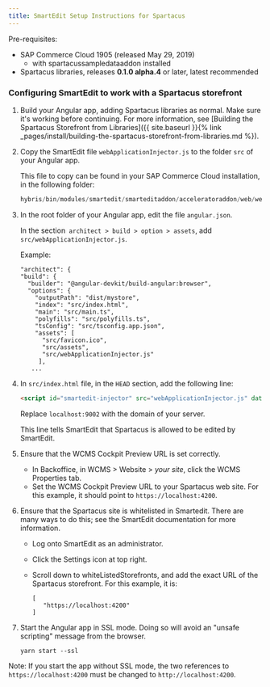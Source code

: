 ```yaml
---
title: SmartEdit Setup Instructions for Spartacus
---
```


Pre-requisites:

- SAP Commerce Cloud 1905 (released May 29, 2019)
  - with spartacussampledataaddon installed
- Spartacus libraries, releases **0.1.0 alpha.4** or later, latest recommended



### Configuring SmartEdit to work with a Spartacus storefront

1. Build your Angular app, adding Spartacus libraries as normal. Make sure it's working before continuing. For more information, see [Building the Spartacus Storefront from Libraries]({{ site.baseurl }}{% link _pages/install/building-the-spartacus-storefront-from-libraries.md %}).

2. Copy the SmartEdit file `webApplicationInjector.js` to the folder `src` of your Angular app.

   This file to copy can be found in your SAP Commerce Cloud installation, in the following folder:

   ```javascript
   hybris/bin/modules/smartedit/smarteditaddon/acceleratoraddon/web/webroot/_ui/shared/common/js/webApplicationInjector.js
   ```

3. In the root folder of your Angular app, edit the file `angular.json`.

   In the section` architect > build > option > assets`, add `src/webApplicationInjector.js`.

   Example:

   ```
   "architect": {
   "build": {
     "builder": "@angular-devkit/build-angular:browser",
     "options": {
       "outputPath": "dist/mystore",
       "index": "src/index.html",
       "main": "src/main.ts",
       "polyfills": "src/polyfills.ts",
       "tsConfig": "src/tsconfig.app.json",
       "assets": [
         "src/favicon.ico",
         "src/assets",
         "src/webApplicationInjector.js"
   		],
      ...
   ```

4. In  `src/index.html` file, in the `HEAD` section, add the following line:

   ```html
   <script id="smartedit-injector" src="webApplicationInjector.js" data-smartedit-allow-origin="localhost:9002"></script>
   ```

   Replace `localhost:9002` with the domain of your server.

   This line tells SmartEdit that Spartacus is allowed to be edited by SmartEdit.

5. Ensure that the WCMS Cockpit Preview URL is set correctly.

   - In Backoffice, in WCMS > Website > *your site*, click the WCMS Properties tab.
   - Set the WCMS Cockpit Preview URL to your Spartacus web site. For this example, it should point to `https://localhost:4200`.
   
6. Ensure that the Spartacus site is whitelisted in Smartedit. There are many ways to do this; see the SmartEdit documentation for more information.

   - Log onto SmartEdit as an administrator.
   
   - Click the Settings icon at top right.
   
   - Scroll down to whiteListedStorefronts, and add the exact URL of the Spartacus storefront.
      For this example, it is:
      
      ``` 
      [
         "https://localhost:4200"
      ]
      ```
   
7. Start the Angular app in SSL mode. Doing so will avoid an "unsafe scripting" message from the browser.

   ```
   yarn start --ssl
   ```

Note: If you start the app without SSL mode, the two references to `https://localhost:4200` must be changed to `http://localhost:4200`.
